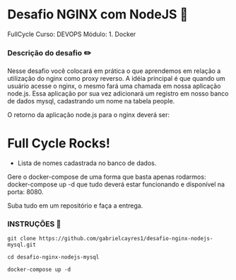 # Desafio NGINX com NodeJS :game_die:
FullCycle
Curso: DEVOPS
Módulo: 1. Docker

### Descrição do desafio :pencil2:
Nesse desafio você colocará em prática o que aprendemos em relação a utilização do nginx como proxy reverso. A idéia principal é que quando um usuário acesse o nginx, o mesmo fará uma chamada em nossa aplicação node.js. Essa aplicação por sua vez adicionará um registro em nosso banco de dados mysql, cadastrando um nome na tabela people.

O retorno da aplicação node.js para o nginx deverá ser:

<h1>Full Cycle Rocks!</h1>

- Lista de nomes cadastrada no banco de dados.

Gere o docker-compose de uma forma que basta apenas rodarmos: docker-compose up -d que tudo deverá estar funcionando e disponível na porta: 8080.

Suba tudo em um repositório e faça a entrega.

 
### INSTRUÇÕES :pushpin:
```
git clone https://github.com/gabrielcayres1/desafio-nginx-nodejs-mysql.git

cd desafio-nginx-nodejs-mysql

docker-compose up -d
```
<br/>
<br/>

